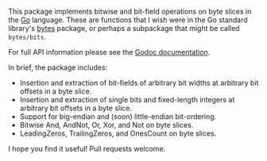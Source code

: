 
This package implements bitwise and bit-field operations on byte slices
in the [Go](https://golang.org) language.
These are functions that I wish
were in the Go standard library's
[bytes](https://golang.org/pkg/bytes/) package,
or perhaps a subpackage that might be called `bytes/bits`.

For full API information please see the
[Godoc documentation](https://godoc.org/github.com/bford/bytebits).

In brief, the package includes:

*	Insertion and extraction of bit-fields of arbitrary bit widths
	at arbitrary bit offsets in a byte slice.
*	Insertion and extraction of single bits and fixed-length integers
	at arbitrary bit offsets in a byte slice.
*	Support for big-endian and (soon) little-endian bit-ordering.
*	Bitwise And, AndNot, Or, Xor, and Not on byte slices.
*	LeadingZeros, TrailingZeros, and OnesCount on byte slices.

I hope you find it useful!  Pull requests welcome.

